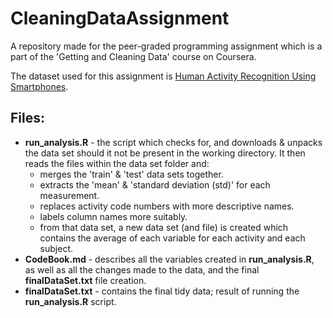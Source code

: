# CleaningDataAssignment
A repository made for the peer-graded programming assignment which is a part of the 'Getting and Cleaning Data' course on Coursera.

The dataset used for this assignment is [Human Activity Recognition Using Smartphones](https://archive.ics.uci.edu/ml/datasets/human+activity+recognition+using+smartphones#).

## Files:

* **run_analysis.R** - the script which checks for, and downloads & unpacks the data set should it not be present in the working directory. It then reads the files within the data set folder and:
  * merges the 'train' & 'test' data sets together. 
  * extracts the 'mean' & 'standard deviation (std)' for each measurement.
  * replaces activity code numbers with more descriptive names.
  * labels column names more suitably.
  * from that data set, a new data set (and file) is created which contains the average of each variable for each activity and each subject.
* **CodeBook.md** - describes all the variables created in **run_analysis.R**, as well as all the changes made to the data, and the final **finalDataSet.txt** file creation.
* **finalDataSet.txt** - contains the final tidy data; result of running the **run_analysis.R** script.
